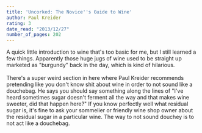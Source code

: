 ```yaml
---
title: 'Uncorked: The Novice''s Guide to Wine'
author: Paul Kreider
rating: 3
date_read: "2013/12/27"
number_of_pages: 202
---
```


A quick little introduction to wine that's too basic for me, but I still learned a few things. Apparently those huge jugs of wine used to be straight up marketed as "burgundy" back in the day, which is kind of hilarious.<br/><br/>There's a super weird section in here where Paul Kreider recommends pretending like you don't know shit about wine in order to not sound like a douchebag. He says you should say something along the lines of "I've heard sometimes sugar doesn't ferment all the way and that makes wine sweeter, did that happen here?" If you know perfectly well what residual sugar is, it's fine to ask your sommelier or friendly wine shop owner about the residual sugar in a particular wine. The way to not sound douchey is to not act like a douchebag.
